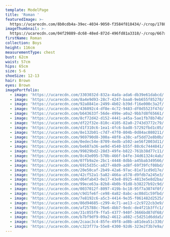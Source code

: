 ```yaml
---
template: ModelPage
title: 'Roman '
featuredImage: >-
  https://ucarecdn.com/8b0cdb4a-39ec-4034-9050-f3584f818434/-/crop/1788x1212/0,70/-/preview/
imageThumbnail: >-
  https://ucarecdn.com/04f29889-dc68-48ed-872d-496fd81a3318/-/crop/667x964/581,187/-/preview/
firstName: Roman
collection: Boys
height: 116cm
measurementType: chest
bust: 62cm
waist: 57cm
hips: 65cm
size: 5-6
shoeSize: 12-13
hair: Brown
eyes: Brown
imagePortfolio:
  - image: 'https://ucarecdn.com/3303032d-832a-4ada-ada6-db39e61dabcd/'
  - image: 'https://ucarecdn.com/8a4e9d93-28c7-4247-baa8-9eb655f85278/'
  - image: 'https://ucarecdn.com/92a8841e-2499-4b02-b39d-f16e000c3a2f/'
  - image: 'https://ucarecdn.com/436092c4-df8e-4c72-9483-df0d5523f47d/'
  - image: 'https://ucarecdn.com/b643633f-56de-499e-a0a2-9bb7d8f65661/'
  - image: 'https://ucarecdn.com/8cf72d42-d152-4441-a45a-5ae1fb78b74b/'
  - image: 'https://ucarecdn.com/df22f32e-810c-4105-82a0-2743d3772c79/'
  - image: 'https://ucarecdn.com/d1f310c6-1ea1-4fc6-bad8-57292fbd1c05/'
  - image: 'https://ucarecdn.com/8e132b01-c7d7-47f0-804b-0d84ac080211/'
  - image: 'https://ucarecdn.com/969790d8-300a-48f8-a38c-af5dd72e8b0b/'
  - image: 'https://ucarecdn.com/0edec54e-8709-4edb-a502-ae56f2003d11/'
  - image: 'https://ucarecdn.com/be687a36-ae9d-4540-b55f-88c6c7444841/'
  - image: 'https://ucarecdn.com/99829bd2-28d3-49fe-b822-761b38d77c11/'
  - image: 'https://ucarecdn.com/8c43e095-570b-466f-b4fe-34d61324c4ab/'
  - image: 'https://ucarecdn.com/07fb9a2e-2bc1-4448-8dbb-a45bab349566/'
  - image: 'https://ucarecdn.com/6915d35c-a827-48d9-ad8f-69f39fcf08bd/'
  - image: 'https://ucarecdn.com/20e50caf-2b49-42a6-97ac-81e71cd9d17e/'
  - image: 'https://ucarecdn.com/42cf52a1-5a82-466a-a578-d9fdb7a245e3/'
  - image: 'https://ucarecdn.com/d64fab43-0e17-43e8-8925-4813e5e8d2ba/'
  - image: 'https://ucarecdn.com/99ece63a-82b8-4b0b-91d8-b38227b92c9d/'
  - image: 'https://ucarecdn.com/0037012f-8097-419b-bc18-95f7a3074f0f/'
  - image: 'https://ucarecdn.com/c9d1fe6f-ce98-4a82-8abc-ac08d1c59fbd/'
  - image: 'https://ucarecdn.com/7e8192c6-a5c3-4414-9e35-f061482d2525/'
  - image: 'https://ucarecdn.com/86d94685-c299-4c71-ae13-c2c9722cb3e9/'
  - image: 'https://ucarecdn.com/af25788c-76e6-4bb7-9edc-de4f21b3ffc1/'
  - image: 'https://ucarecdn.com/31c055f9-ffa5-4377-940f-3666bd87df68/'
  - image: 'https://ucarecdn.com/b7bf9df9-09a2-4612-a882-c5d251d6dda5/'
  - image: 'https://ucarecdn.com/2caac3c4-85fe-49f8-ad8b-a81dea51c330/'
  - image: 'https://ucarecdn.com/c323f77a-55e8-4300-92d6-323e2f3b7e9a/'
---
```


